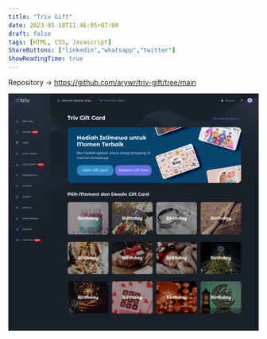 ```yaml
---
title: "Triv Gift"
date: 2023-05-18T11:46:05+07:00
draft: false
tags: [HTML, CSS, Javascript]
ShareButtons: ["linkedin","whatsapp","twitter"]
ShowReadingTime: true
---
```


Repository -> https://github.com/arywr/triv-gift/tree/main

![TrivGift](./TrivGift.png)

